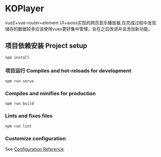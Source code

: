 # KOPlayer
vue2+vue-router+element UI+axios实现的网页音乐播放器,在完成过程中发现储存的数据较多应该使用vuex更好集中管理，会在之后改进并且添加新功能。

## 项目依赖安装 Project setup
```
npm install
```

### 项目运行 Compiles and hot-reloads for development
```
npm run serve
```

### Compiles and minifies for production
```
npm run build
```

### Lints and fixes files
```
npm run lint
```

### Customize configuration
See [Configuration Reference](https://cli.vuejs.org/config/).
